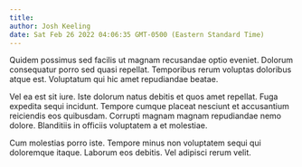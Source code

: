```yaml
---
title: 
author: Josh Keeling
date: Sat Feb 26 2022 04:06:35 GMT-0500 (Eastern Standard Time)
---
```

Quidem possimus sed facilis ut magnam recusandae optio eveniet. Dolorum consequatur porro sed quasi repellat. Temporibus rerum voluptas doloribus atque est. Voluptatum qui hic amet repudiandae beatae.

 Vel ea est sit iure. Iste dolorum natus debitis et quos amet repellat. Fuga expedita sequi incidunt. Tempore cumque placeat nesciunt et accusantium reiciendis eos quibusdam. Corrupti magnam magnam repudiandae nemo dolore. Blanditiis in officiis voluptatem a et molestiae.

 Cum molestias porro iste. Tempore minus non voluptatem sequi qui doloremque itaque. Laborum eos debitis. Vel adipisci rerum velit.